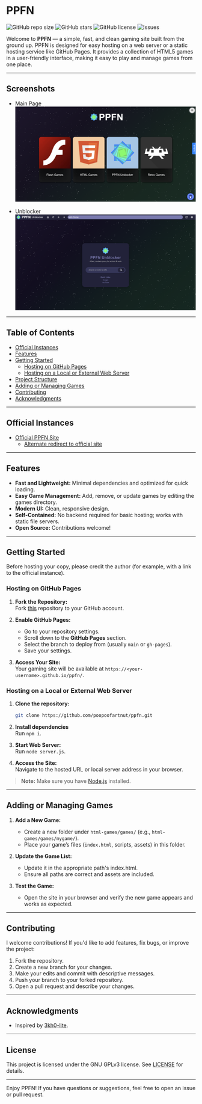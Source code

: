 # PPFN

<!-- Badges -->
![GitHub repo size](https://img.shields.io/github/repo-size/poopoofartnut/ppfn)
![GitHub stars](https://img.shields.io/github/stars/poopoofartnut/ppfn?style=social)
![GitHub license](https://img.shields.io/github/license/poopoofartnut/ppfn)
![Issues](https://img.shields.io/github/issues/poopoofartnut/ppfn)

Welcome to **PPFN** — a simple, fast, and clean gaming site built from the ground up. PPFN is designed for easy hosting on a web server or a static hosting service like GitHub Pages. It provides a collection of HTML5 games in a user-friendly interface, making it easy to play and manage games from one place.

---

## Screenshots

- Main Page
![PPFN Main Page Screenshot](main.png)

- Unblocker
![PPFN Unblocker Screenshot](unblock.png)

---

## Table of Contents

- [Official Instances](#official-instances)
- [Features](#features)
- [Getting Started](#getting-started)
  - [Hosting on GitHub Pages](#hosting-on-github-pages)
  - [Hosting on a Local or External Web Server](#hosting-on-a-local-or-external-web-server)
- [Project Structure](#project-structure)
- [Adding or Managing Games](#adding-or-managing-games)
- [Contributing](#contributing)
- [Acknowledgments](#acknowledgments)

---

## Official Instances

- [Official PPFN Site](https://poopoofartnut.xyz)
    - [Alternate redirect to official site](https://ppfn-official.github.io/ppfn)

---

## Features

- **Fast and Lightweight:** Minimal dependencies and optimized for quick loading.
- **Easy Game Management:** Add, remove, or update games by editing the games directory.
- **Modern UI:** Clean, responsive design.
- **Self-Contained:** No backend required for basic hosting; works with static file servers.
- **Open Source:** Contributions welcome!

---

## Getting Started

Before hosting your copy, please credit the author (for example, with a link to the official instance).

### Hosting on GitHub Pages

1. **Fork the Repository:**  
   Fork [this](https://github.com/ppfn-games/ppfn-static) repository to your GitHub account.

2. **Enable GitHub Pages:**  
   - Go to your repository settings.  
   - Scroll down to the **GitHub Pages** section.  
   - Select the branch to deploy from (usually `main` or `gh-pages`).  
   - Save your settings.

3. **Access Your Site:**  
   Your gaming site will be available at `https://<your-username>.github.io/ppfn/`.

### Hosting on a Local or External Web Server

1. **Clone the repository:**  
   ```bash
   git clone https://github.com/poopoofartnut/ppfn.git
   ```
2. **Install dependencies**  
   Run ```npm i```.

3. **Start Web Server:**  
   Run ```node server.js```.

4. **Access the Site:**  
   Navigate to the hosted URL or local server address in your browser.

> **Note:** Make sure you have [Node.js](https://nodejs.org/) installed.

---

## Adding or Managing Games

1. **Add a New Game:**
   - Create a new folder under `html-games/games/` (e.g., `html-games/games/mygame/`).
   - Place your game’s files (`index.html`, scripts, assets) in this folder.

2. **Update the Game List:**
   - Update it in the appropriate path's index.html.
   - Ensure all paths are correct and assets are included.

3. **Test the Game:**
   - Open the site in your browser and verify the new game appears and works as expected.

---

## Contributing

I welcome contributions! If you'd like to add features, fix bugs, or improve the project:

1. Fork the repository.
2. Create a new branch for your changes.
3. Make your edits and commit with descriptive messages.
4. Push your branch to your forked repository.
5. Open a pull request and describe your changes.

---

## Acknowledgments

- Inspired by [3kh0-lite](https://github.com/3kh0/3kh0-lite).

---

## License

This project is licensed under the GNU GPLv3 license. See [LICENSE](LICENSE) for details.

---

Enjoy PPFN! If you have questions or suggestions, feel free to open an issue or pull request.